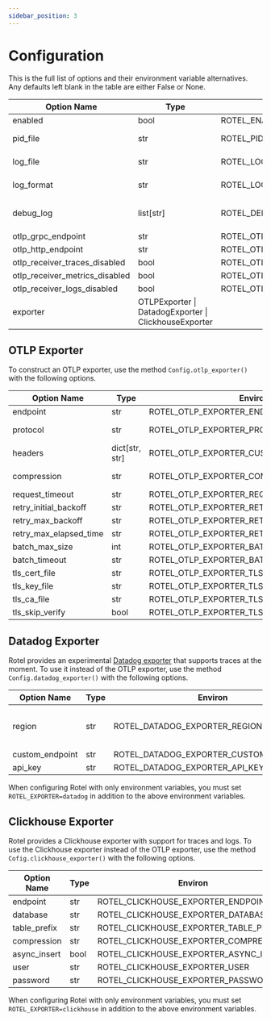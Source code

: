 ```yaml
---
sidebar_position: 3
---
```


# Configuration

This is the full list of options and their environment variable alternatives. Any defaults left blank in the table are either False or None.

| Option Name                    | Type                                                  | Environ                              | Default              | Options               |
|--------------------------------|-------------------------------------------------------|--------------------------------------|----------------------|-----------------------|
| enabled                        | bool                                                  | ROTEL_ENABLED                        |                      |                       |
| pid_file                       | str                                                   | ROTEL_PID_FILE                       | /tmp/rotel-agent.pid |                       |
| log_file                       | str                                                   | ROTEL_LOG_FILE                       | /tmp/rotel-agent.log |                       |
| log_format                     | str                                                   | ROTEL_LOG_FORMAT                     | text                 | json, text            |
| debug_log                      | list[str]                                             | ROTEL_DEBUG_LOG                      |                      | traces, metrics, logs |
| otlp_grpc_endpoint             | str                                                   | ROTEL_OTLP_GRPC_ENDPOINT             | localhost:4317       |                       |
| otlp_http_endpoint             | str                                                   | ROTEL_OTLP_HTTP_ENDPOINT             | localhost:4318       |                       |
| otlp_receiver_traces_disabled  | bool                                                  | ROTEL_OTLP_RECEIVER_TRACES_DISABLED  |                      |                       |
| otlp_receiver_metrics_disabled | bool                                                  | ROTEL_OTLP_RECEIVER_METRICS_DISABLED |                      |                       |
| otlp_receiver_logs_disabled    | bool                                                  | ROTEL_OTLP_RECEIVER_LOGS_DISABLED    |                      |                       |
| exporter                       | OTLPExporter \| DatadogExporter \| ClickhouseExporter |                                      |                      |                       |

## OTLP Exporter

To construct an OTLP exporter, use the method `Config.otlp_exporter()` with the following options.

| Option Name            | Type           | Environ                                    | Default | Options      |
|------------------------|----------------|--------------------------------------------|---------|--------------|
| endpoint               | str            | ROTEL_OTLP_EXPORTER_ENDPOINT               |         |              |
| protocol               | str            | ROTEL_OTLP_EXPORTER_PROTOCOL               | grpc    | grpc or http |
| headers                | dict[str, str] | ROTEL_OTLP_EXPORTER_CUSTOM_HEADERS         |         |              |
| compression            | str            | ROTEL_OTLP_EXPORTER_COMPRESSION            | gzip    | gzip or none |
| request_timeout        | str            | ROTEL_OTLP_EXPORTER_REQUEST_TIMEOUT        | 5s      |              |
| retry_initial_backoff  | str            | ROTEL_OTLP_EXPORTER_RETRY_INITIAL_BACKOFF  | 5s      |              |
| retry_max_backoff      | str            | ROTEL_OTLP_EXPORTER_RETRY_MAX_BACKOFF      | 30s     |              |
| retry_max_elapsed_time | str            | ROTEL_OTLP_EXPORTER_RETRY_MAX_ELAPSED_TIME | 300s    |              |
| batch_max_size         | int            | ROTEL_OTLP_EXPORTER_BATCH_MAX_SIZE         | 8192    |              |
| batch_timeout          | str            | ROTEL_OTLP_EXPORTER_BATCH_TIMEOUT          | 200ms   |              |
| tls_cert_file          | str            | ROTEL_OTLP_EXPORTER_TLS_CERT_FILE          |         |              |
| tls_key_file           | str            | ROTEL_OTLP_EXPORTER_TLS_KEY_FILE           |         |              |
| tls_ca_file            | str            | ROTEL_OTLP_EXPORTER_TLS_CA_FILE            |         |              |
| tls_skip_verify        | bool           | ROTEL_OTLP_EXPORTER_TLS_SKIP_VERIFY        |         |              |

## Datadog Exporter

Rotel provides an experimental [Datadog exporter](https://github.com/streamfold/rotel/blob/main/src/exporters/datadog/README.md)
that supports traces at the moment. To use it instead of the OTLP exporter,
use the method `Config.datadog_exporter()` with the following options.

| Option Name     | Type | Environ                                | Default | Options                |
|-----------------|------|----------------------------------------|---------|------------------------|
| region          | str  | ROTEL_DATADOG_EXPORTER_REGION          | us1     | us1, us3, us5, eu, ap1 |
| custom_endpoint | str  | ROTEL_DATADOG_EXPORTER_CUSTOM_ENDPOINT |         |                        |
| api_key         | str  | ROTEL_DATADOG_EXPORTER_API_KEY         |         |                        |

When configuring Rotel with only environment variables, you must set `ROTEL_EXPORTER=datadog` in addition to the above
environment variables.

## Clickhouse Exporter

Rotel provides a Clickhouse exporter with support for traces and logs. To use the Clickhouse exporter instead of the OTLP exporter,
use the method `Cofig.clickhouse_exporter()` with the following options.

| Option Name  | Type | Environ                                | Default | Options |
|--------------|------|----------------------------------------|---------|---------|
| endpoint     | str  | ROTEL_CLICKHOUSE_EXPORTER_ENDPOINT     |         |         |
| database     | str  | ROTEL_CLICKHOUSE_EXPORTER_DATABASE     | otel    |         |
| table_prefix | str  | ROTEL_CLICKHOUSE_EXPORTER_TABLE_PREFIX | otel    |         |
| compression  | str  | ROTEL_CLICKHOUSE_EXPORTER_COMPRESSION  | lz4     |         |
| async_insert | bool | ROTEL_CLICKHOUSE_EXPORTER_ASYNC_INSERT | true    |         |
| user         | str  | ROTEL_CLICKHOUSE_EXPORTER_USER         |         |         |
| password     | str  | ROTEL_CLICKHOUSE_EXPORTER_PASSWORD     |         |         |

When configuring Rotel with only environment variables, you must set `ROTEL_EXPORTER=clickhouse` in addition to the above
environment variables.
